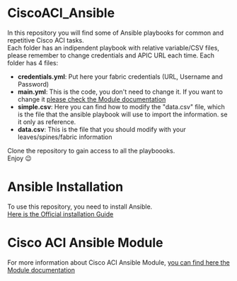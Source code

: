 # CiscoACI_Ansible
In this repository you will find some of Ansible playbooks for common and repetitive Cisco ACI tasks.    
Each folder has an indipendent playbook with relative variable/CSV files, please remember to change credentials and APIC URL each time.
Each folder has 4 files:
- **credentials.yml**: Put here your fabric credentials (URL, Username and Password)
- **main.yml**: This is the code, you don't need to change it. If you want to change it [please check the Module documentation](https://docs.ansible.com/ansible/latest/collections/cisco/aci/index.html)
- **simple.csv**: Here you can find how to modify the "data.csv" file, which is the file that the ansible playbook will use to import the information. se it only as reference.
- **data.csv**: This is the file that you should modify with your leaves/spines/fabric information

Clone the repository to gain access to all the playboooks.    
Enjoy :wink:


# Ansible Installation
To use this repository, you need to install Ansible.   
[Here is the Official installation Guide](https://docs.ansible.com/ansible/latest/installation_guide/intro_installation.html)

# Cisco ACI Ansible Module
For more information about Cisco ACI Ansible Module, [you can find here the Module documentation](https://docs.ansible.com/ansible/latest/collections/cisco/aci/index.html)